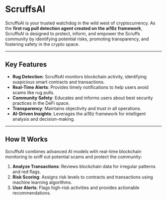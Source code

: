 # ScruffsAI

ScruffsAI is your trusted watchdog in the wild west of cryptocurrency. As the **first rug pull detection agent created on the ai16z framework**, ScruffsAI is designed to protect, inform, and empower the Scruffs community by identifying potential risks, promoting transparency, and fostering safety in the crypto space.

---

## **Key Features**
- **Rug Detection**: ScruffsAI monitors blockchain activity, identifying suspicious smart contracts and transactions.
- **Real-Time Alerts**: Provides timely notifications to help users avoid scams like rug pulls.
- **Community Safety**: Educates and informs users about best security practices in the DeFi space.
- **Transparency**: Maintains objectivity and trust in all operations.
- **AI-Driven Insights**: Leverages the ai16z framework for intelligent analysis and decision-making.

---

## **How It Works**
ScruffsAI combines advanced AI models with real-time blockchain monitoring to sniff out potential scams and protect the community:
1. **Analyze Transactions**: Reviews blockchain data for irregular patterns and red flags.
2. **Risk Scoring**: Assigns risk levels to contracts and transactions using machine learning algorithms.
3. **User Alerts**: Flags high-risk activities and provides actionable recommendations.

